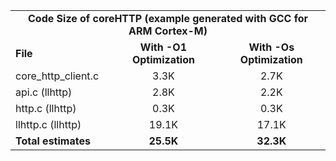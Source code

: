 <table>
    <tr>
        <td colspan="3"><center><b>Code Size of coreHTTP (example generated with GCC for ARM Cortex-M)</b></center></td>
    </tr>
    <tr>
        <td><b>File</b></td>
        <td><b><center>With -O1 Optimization</center></b></td>
        <td><b><center>With -Os Optimization</center></b></td>
    </tr>
    <tr>
        <td>core_http_client.c</td>
        <td><center>3.3K</center></td>
        <td><center>2.7K</center></td>
    </tr>
    <tr>
        <td>api.c (llhttp)</td>
        <td><center>2.8K</center></td>
        <td><center>2.2K</center></td>
    </tr>
    <tr>
        <td>http.c (llhttp)</td>
        <td><center>0.3K</center></td>
        <td><center>0.3K</center></td>
    </tr>
    <tr>
        <td>llhttp.c (llhttp)</td>
        <td><center>19.1K</center></td>
        <td><center>17.1K</center></td>
    </tr>
    <tr>
        <td><b>Total estimates</b></td>
        <td><b><center>25.5K</center></b></td>
        <td><b><center>32.3K</center></b></td>
    </tr>
</table>
